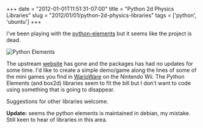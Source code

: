 +++
date = "2012-01-01T11:51:31-07:00"
title = "Python 2d Physics Libraries"
slug = "2012/01/01/python-2d-physics-libraries"
tags = ['python', 'ubuntu']
+++

I've been playing with the [python-elements](http://packages.ubuntu.com/python-elements) but it seems like the project is dead. 

![Python Elements](/blog/images/2012-01-01/elements-127-fps-50_007-289x300.png)

The upstream [website](http://elements.linuxuser.at/) has gone and the packages has had no updates for some time. I'd like to create a simple demo/game along the lines of some of the mini games you find in [WarioWare](https://images.google.com/search?tbm=isch&amp;q=warioware+balance+wii&amp;btnG=Search+Images) on the Nintendo Wii. The Python Elements (and box2d) libraries seem to fit the bill but I don't want to code using something that is going to disappear. 

Suggestions for other libraries welcome.

**Update:** seems the python elements is maintained in debian, my mistake. Still keen to hear of libraries in this area.